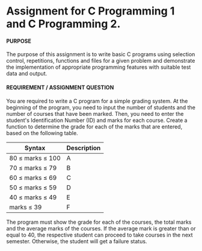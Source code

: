# Assignment for C Programming 1 and C Programming 2.

#### PURPOSE
The purpose of this assignment is to write basic C programs using selection control, repetitions, functions and files for a given problem and demonstrate the implementation of appropriate programming features with suitable test data and output. 

#### REQUIREMENT / ASSIGNMENT QUESTION
You are required to write a C program for a simple grading system. At the beginning of the program, you need to input the number of students and the number of courses that have been marked. Then, you need to enter the student's Identification Number (ID) and marks for each course. Create a function to determine the grade for each of the marks that are entered, based on the following table. 


| Syntax | Description |
| ----------- | ----------- |
|80 ≤ marks ≤ 100 | A |
|70 ≤ marks ≤ 79  | B |
|60 ≤ marks ≤ 69  | C |
|50 ≤ marks ≤ 59  | D |
|40 ≤ marks ≤ 49  | E |
|marks ≤ 39       | F |


The program must show the grade for each of the courses, the total marks and the average marks of the courses. If the average mark is greater than or equal to 40, the respective student can proceed to take courses in the next semester. Otherwise, the student will get a failure status.